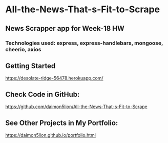 # All-the-News-That-s-Fit-to-Scrape

## News Scrapper app for Week-18 HW

### Technologies used: express, express-handlebars, mongoose, cheerio, axios

## Getting Started

https://desolate-ridge-56478.herokuapp.com/

## Check Code in GitHub:

https://github.com/daimon5lion/All-the-News-That-s-Fit-to-Scrape

## See Other Projects in My Portfolio:

https://daimon5lion.github.io/portfolio.html
